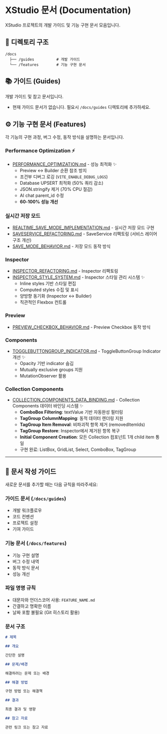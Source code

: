 # XStudio 문서 (Documentation)

XStudio 프로젝트의 개발 가이드 및 기능 구현 문서 모음입니다.

## 📂 디렉토리 구조

```
/docs
  ├── /guides          # 개발 가이드
  └── /features        # 기능 구현 문서
```

## 📚 가이드 (Guides)

개발 가이드 및 참고 문서입니다.

- 현재 가이드 문서가 없습니다. 필요시 `/docs/guides` 디렉토리에 추가하세요.

## ⚙️ 기능 구현 문서 (Features)

각 기능의 구현 과정, 버그 수정, 동작 방식을 설명하는 문서입니다.

### Performance Optimization ⚡

- [PERFORMANCE_OPTIMIZATION.md](./features/PERFORMANCE_OPTIMIZATION.md) - 성능 최적화 ✨
  - Preview ↔ Builder 순환 참조 방지
  - 조건부 디버그 로깅 (`VITE_ENABLE_DEBUG_LOGS`)
  - Database UPSERT 최적화 (50% 쿼리 감소)
  - JSON.stringify 제거 (70% CPU 절감)
  - AI chat parent_id 수정
  - **60-100% 성능 개선**

### 실시간 저장 모드

- [REALTIME_SAVE_MODE_IMPLEMENTATION.md](./features/REALTIME_SAVE_MODE_IMPLEMENTATION.md) - 실시간 저장 모드 구현
- [SAVESERVICE_REFACTORING.md](./features/SAVESERVICE_REFACTORING.md) - SaveService 리팩토링 (서비스 레이어 구조 개선)
- [SAVE_MODE_BEHAVIOR.md](./features/SAVE_MODE_BEHAVIOR.md) - 저장 모드 동작 방식

### Inspector

- [INSPECTOR_REFACTORING.md](./features/INSPECTOR_REFACTORING.md) - Inspector 리팩토링
- [INSPECTOR_STYLE_SYSTEM.md](./features/INSPECTOR_STYLE_SYSTEM.md) - Inspector 스타일 관리 시스템 ✨
  - Inline styles 기반 스타일 편집
  - Computed styles 수집 및 표시
  - 양방향 동기화 (Inspector ↔ Builder)
  - 직관적인 Flexbox 컨트롤

### Preview

- [PREVIEW_CHECKBOX_BEHAVIOR.md](./features/PREVIEW_CHECKBOX_BEHAVIOR.md) - Preview Checkbox 동작 방식

### Components

- [TOGGLEBUTTONGROUP_INDICATOR.md](./features/TOGGLEBUTTONGROUP_INDICATOR.md) - ToggleButtonGroup Indicator 개선 ✨
  - Opacity 기반 indicator 숨김
  - Mutually exclusive groups 지원
  - MutationObserver 활용

### Collection Components

- [COLLECTION_COMPONENTS_DATA_BINDING.md](./features/COLLECTION_COMPONENTS_DATA_BINDING.md) - Collection Components 데이터 바인딩 시스템 ✨
  - **ComboBox Filtering**: textValue 기반 자동완성 필터링
  - **TagGroup ColumnMapping**: 동적 데이터 렌더링 지원
  - **TagGroup Item Removal**: 비파괴적 항목 제거 (removedItemIds)
  - **TagGroup Restore**: Inspector에서 제거된 항목 복구
  - **Initial Component Creation**: 모든 Collection 컴포넌트 1개 child item 통일
  - 구현 완료: ListBox, GridList, Select, ComboBox, TagGroup

---

## 📝 문서 작성 가이드

새로운 문서를 추가할 때는 다음 규칙을 따라주세요:

### 가이드 문서 (`/docs/guides`)

- 개발 워크플로우
- 코드 컨벤션
- 프로젝트 설정
- 기여 가이드

### 기능 문서 (`/docs/features`)

- 기능 구현 설명
- 버그 수정 내역
- 동작 방식 문서
- 성능 개선

### 파일 명명 규칙

- 대문자와 언더스코어 사용: `FEATURE_NAME.md`
- 간결하고 명확한 이름
- 날짜 포함 불필요 (Git 히스토리 활용)

### 문서 구조

```markdown
# 제목

## 개요

간단한 설명

## 문제/배경

해결하려는 문제 또는 배경

## 해결 방법

구현 방법 또는 해결책

## 결과

최종 결과 및 영향

## 참고 자료

관련 링크 또는 참고 자료
```
